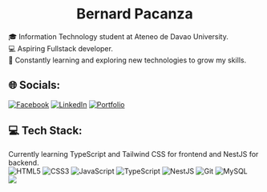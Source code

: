 <h1  align='center'>Bernard Pacanza</h1>
🎓 Information Technology student at Ateneo de Davao University.<br>💻 Aspiring Fullstack developer.<br>🌱 Constantly learning and exploring new technologies to grow my skills.

## 🌐 Socials:
[![Facebook](https://img.shields.io/badge/Facebook-%231877F2.svg?logo=Facebook&logoColor=white)](https://facebook.com/pacanza.bernard) [![LinkedIn](https://img.shields.io/badge/LinkedIn-%230077B5.svg?logo=linkedin&logoColor=white)](https://linkedin.com/in/bernardpacanza4884) [![Portfolio](https://img.shields.io/badge/Portfolio-orange)](https://narddev.vercel.app/)

## 💻 Tech Stack:
Currently learning TypeScript and Tailwind CSS for frontend and NestJS for backend. <br>
![HTML5](https://img.shields.io/badge/html5-%23E34F26.svg?style=for-the-badge&logo=html5&logoColor=white) ![CSS3](https://img.shields.io/badge/css3-%231572B6.svg?style=for-the-badge&logo=css3&logoColor=white) ![JavaScript](https://img.shields.io/badge/javascript-%23323330.svg?style=for-the-badge&logo=javascript&logoColor=%23F7DF1E) ![TypeScript](https://img.shields.io/badge/typescript-%23007ACC.svg?style=for-the-badge&logo=typescript&logoColor=white) ![NestJS](https://img.shields.io/badge/nestjs-%23E0234E.svg?style=for-the-badge&logo=nestjs&logoColor=white) ![Git](https://img.shields.io/badge/git-%23F05033.svg?style=for-the-badge&logo=git&logoColor=white) ![MySQL](https://img.shields.io/badge/mysql-4479A1.svg?style=for-the-badge&logo=mysql&logoColor=white)
<br>
![](https://github-readme-stats.vercel.app/api/top-langs/?username=hyakumachi&theme=midnight-purple&hide_border=false&include_all_commits=false&count_private=false&layout=compact)

